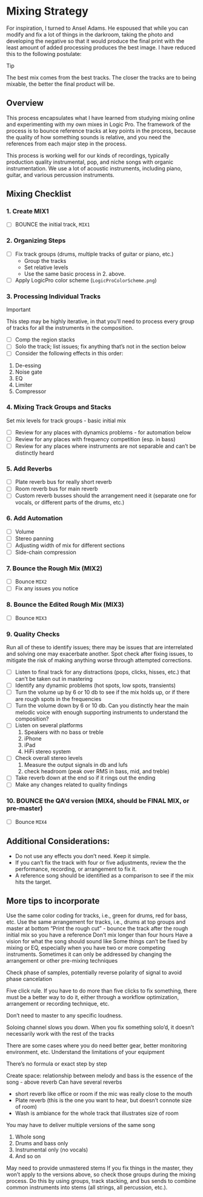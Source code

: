 # Mixing Strategy

For inspiration, I turned to Ansel Adams. He espoused that while you can modify and fix a lot of things 
in the darkroom, taking the photo and developing the negative so that it would produce the final print with the least amount
of added processing produces the best image. I have reduced this to the following postulate:

> [!TIP]
> The best mix comes from the best tracks. The closer the tracks are to being mixable, the better the final product will be.

## Overview

This process encapsulates what I have learned from studying mixing online and experimenting with my own mixes in Logic Pro.
The framework of the process is to bounce reference tracks at key points in the process, because the quality of how something
sounds is relative, and you need the references from each major step in the process.

This process is working well for our kinds of recordings, typically production quality instrumental, pop, and niche songs with organic instrumentation.
We use a lot of acoustic instruments, including piano, guitar, and various percussion instruments.

## Mixing Checklist

### 1. Create MIX1

- [ ] BOUNCE the initial track, `MIX1`

### 2. Organizing Steps

- [ ] Fix track groups (drums, multiple tracks of guitar or piano, etc.)
    * Group the tracks
    * Set relative levels
    * Use the same basic process in 2. above.
- [ ] Apply LogicPro color scheme (`LogicProColorScheme.png`)

### 3. Processing Individual Tracks

> [!IMPORTANT]
> This step may be highly iterative, in that you'll need to process every group of tracks
> for all the instruments in the composition.

- [ ] Comp the region stacks
- [ ] Solo the track; list issues; fix anything that’s not in the section below
- [ ] Consider the following effects in this order:
1. De-essing
2. Noise gate
3. EQ
4. Limiter
5. Compressor

### 4. Mixing Track Groups and Stacks

Set mix levels for track groups - basic initial mix

- [ ] Review for any places with dynamics problems - for automation below
- [ ] Review for any places with frequency competition (esp. in bass)
- [ ] Review for any places where instruments are not separable and can’t be distinctly heard

### 5. Add Reverbs

- [ ] Plate reverb bus for really short reverb
- [ ] Room reverb bus for main reverb
- [ ] Custom reverb busses should the arrangement need it (separate one for vocals, or different parts of the drums, etc.)

### 6. Add Automation

- [ ] Volume
- [ ] Stereo panning
- [ ] Adjusting width of mix for different sections
- [ ] Side-chain compression

### 7. Bounce the Rough Mix (MIX2)

- [ ] Bounce `MIX2`
- [ ] Fix any issues you notice

### 8. Bounce the Edited Rough Mix (MIX3)

- [ ] Bounce `MIX3`

### 9. Quality Checks

Run all of these to identify issues; there may be issues that are interrelated and solving one may 
exacerbate another. Spot check after fixing issues, to mitigate the risk of making anything worse 
through attempted corrections.

- [ ] Listen to final track for any distractions (pops, clicks, hisses, etc.) that can’t be taken out in mastering
- [ ] Identify any dynamic problems (hot spots, low spots, transients)
- [ ] Turn the volume up by 6 or 10 db to see if the mix holds up, or if there are rough spots in the frequencies
- [ ] Turn the volume down by 6 or 10 db. Can you distinctly hear the main melodic voice with enough supporting instruments to understand the composition?
- [ ] Listen on several platforms
    1. Speakers with no bass or treble
    2. iPhone
    3. iPad
    4. HiFi stereo system
- [ ] Check overall stereo levels
    1. Measure the output signals in db and lufs
    2. check headroom (peak over RMS in bass, mid, and treble)
- [ ] Take reverb down at the end so if it rings out the ending
- [ ] Make any changes related to quality findings

### 10. BOUNCE the QA’d version (MIX4, should be FINAL MIX, or pre-master)

- [ ] Bounce `MIX4`

## Additional Considerations:

* Do not use any effects you don’t need. Keep it simple.
* If you can’t fix the track with four or five adjustments, review the the performance, recording, or arrangement to fix it.
* A reference song should be identified as a comparison to see if the mix hits the target.

## More tips to incorporate

Use the same color coding for tracks, i.e., green for drums, red for bass, etc.
Use the same arrangement for tracks, i.e., drums at top groups and master at bottom
“Print the rough cut” - bounce the track after the rough initial mix so you have a reference
Don’t mix longer than four hours
Have a vision for what the song should sound like
Some things can’t be fixed by mixing or EQ, especially when you have two or more competing instruments. Sometimes it can only be addressed by changing the arrangement or other pre-mixing techniques

Check phase of samples, potentially reverse polarity of signal to avoid phase cancelation

Five click rule. If you have to do more than five clicks to fix something, there must be a better way to do it, either through a workflow optimization, arrangement or recording technique, etc.

Don’t need to master to any specific loudness.

Soloing channel slows you down. When you fix something solo’d, it doesn’t necessarily work with the rest of the tracks

There are some cases where you do need better gear, better monitoring environment, etc. Understand the limitations of your equipment

There’s no formula or exact step by step

Create space: relationship between melody and bass is the essence of the song - above reverb
Can have several reverbs
 
* short reverb like office or room if the mic was really close to the mouth
* Plate reverb (this is the one you want to hear, but doesn’t connote size of room)
* Wash is ambiance for the whole track that illustrates size of room

You may have to deliver multiple versions of the same song

1. Whole song
2. Drums and bass only
3. Instrumental only (no vocals)
4. And so on

May need to provide unmastered stems
If you fix things in the master, they won’t apply to the versions above, so check those groups during the mixing process.
Do this by using groups, track stacking, and bus sends to combine common instruments into stems (all strings, all percussion, etc.). 


